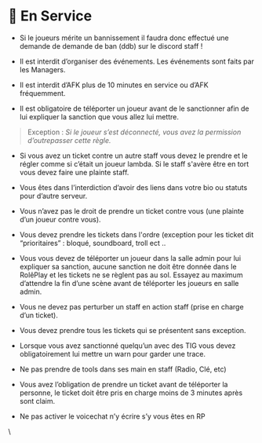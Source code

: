 # 🚨 En Service

* Si le joueurs mérite un bannissement il faudra donc effectué une demande de demande de ban (ddb) sur le discord staff !



* Il est interdit d’organiser des événements. Les événements sont faits par les Managers.



* Il est interdit d’AFK plus de 10 minutes en service ou d’AFK fréquemment.



* Il est obligatoire de téléporter un joueur avant de le sanctionner afin de lui expliquer la sanction que vous allez lui mettre.&#x20;

> Exception : _Si le joueur s’est déconnecté, vous avez la permission d’outrepasser cette règle._



* Si vous avez un ticket contre un autre staff vous devez le prendre et le régler comme si c’était un joueur lambda. Si le staff s'avère être en tort vous devez faire une plainte staff.



* Vous êtes dans l’interdiction d’avoir des liens dans votre bio ou statuts pour d’autre serveur.



* Vous n’avez pas le droit de prendre un ticket contre vous (une plainte d’un joueur contre vous).



* Vous devez prendre les tickets dans l'ordre (exception pour les ticket dit “prioritaires” : bloqué, soundboard, troll ect ..



* Vous vous devez de téléporter un joueur dans la salle admin pour lui expliquer sa sanction, aucune sanction ne doit être donnée dans le RolêPlay et les tickets ne se règlent pas au sol. Essayez au maximum d’attendre la fin d’une scène avant de téléporter les joueurs en salle admin.&#x20;



* Vous ne devez pas perturber un staff en action staff (prise en charge d’un ticket).



* Vous devez prendre tous les tickets qui se présentent sans exception.



* Lorsque vous avez sanctionné quelqu’un avec des TIG vous devez obligatoirement lui mettre un warn pour garder une trace.



* Ne pas prendre de tools dans ses main en staff (Radio, Clé, etc)



* Vous avez l’obligation de prendre un ticket avant de téléporter la personne, le ticket doit être pris en charge moins de 3 minutes après sont claim.



* Ne pas activer le voicechat n’y écrire s’y vous êtes en RP&#x20;

\
